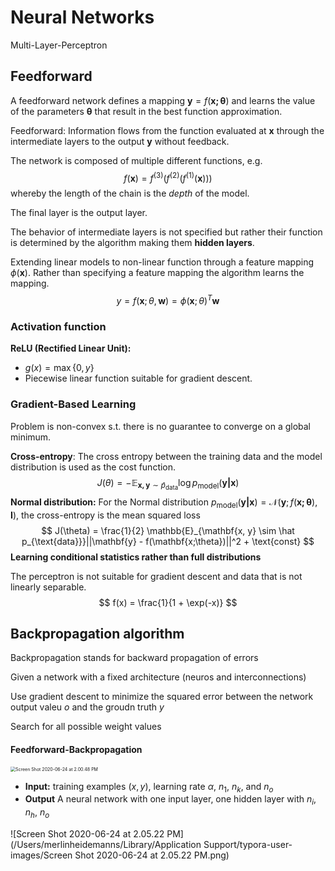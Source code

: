 # Neural Networks

Multi-Layer-Perceptron

## Feedforward

A feedforward network defines a mapping $\mathbf{y} = f(\mathbf{x; \theta})$ and learns the value of the parameters $\mathbf{\theta}$ that result in the best function approximation.

Feedforward: Information flows from the function evaluated at $\mathbf{x}$ through the intermediate layers to the output $\mathbf{y}$ without feedback.

The network is composed of multiple different functions, e.g.
$$
f(\mathbf{x}) = f^{(3)}(f^{(2)}(f^{(1)}(\mathbf{x})))
$$
whereby the length of the chain is the *depth* of the model.

The final layer is the output layer.

The behavior of intermediate layers is not specified but rather their function is determined by the algorithm making them **hidden layers**.

Extending linear models to non-linear function through a feature mapping $\phi(\mathbf{x})$. Rather than specifying a feature mapping the algorithm learns the mapping.
$$
y = f(\mathbf{x}; \theta, \mathbf{w}) = \phi(\mathbf{x}; \theta)^T\mathbf{w}
$$

### Activation function

**ReLU (Rectified Linear Unit):** 

* $g(x) = \max\{0, y\}$
* Piecewise linear function suitable for gradient descent.

### Gradient-Based Learning

Problem is non-convex s.t. there is no guarantee to converge on a global minimum. 

**Cross-entropy**: The cross entropy between the training data and the model distribution is used as the cost function.
$$
J(\theta) = - \mathbb{E}_{\mathbf{x, y} \sim \hat p_{\text{data}}}\log p_{\text{model}}(\mathbf{y|x})
$$
**Normal distribution:** For the Normal distribution $p_{\text{model}}(\mathbf{y\vert x}) = \mathcal{N}(\mathbf{y}; f(\mathbf{x; \theta}), \mathbf{I})$, the cross-entropy is the mean squared loss
$$
J(\theta) = \frac{1}{2} \mathbb{E}_{\mathbf{x, y} \sim \hat p_{\text{data}}}||\mathbf{y} - f(\mathbf{x;\theta})||^2 + \text{const}
$$
**Learning conditional statistics rather than full distributions**



The perceptron is not suitable for gradient descent and data that is not linearly separable.
$$
f(x) = \frac{1}{1 + \exp(-x)}
$$

## Backpropagation algorithm

Backpropagation stands for backward propagation of errors

Given a network with a fixed architecture (neuros and interconnections)

Use gradient descent to minimize the squared error between the network output valeu $o$ and the groudn truth $y$

Search for all possible weight values

#### Feedforward-Backpropagation

<img src="/Users/merlinheidemanns/Library/Application Support/typora-user-images/Screen Shot 2020-06-24 at 2.00.48 PM.png" alt="Screen Shot 2020-06-24 at 2.00.48 PM" style="zoom:50%;" />

* **Input:** training examples $(x, y)$, learning rate $\alpha$, $n_1$, $n_k$, and $n_o$
* **Output** A neural network with one input layer, one hidden layer with  $n_i$, $n_h$, $n_o$ 

![Screen Shot 2020-06-24 at 2.05.22 PM](/Users/merlinheidemanns/Library/Application Support/typora-user-images/Screen Shot 2020-06-24 at 2.05.22 PM.png)













